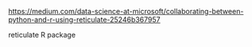 https://medium.com/data-science-at-microsoft/collaborating-between-python-and-r-using-reticulate-25246b367957

reticulate R package
